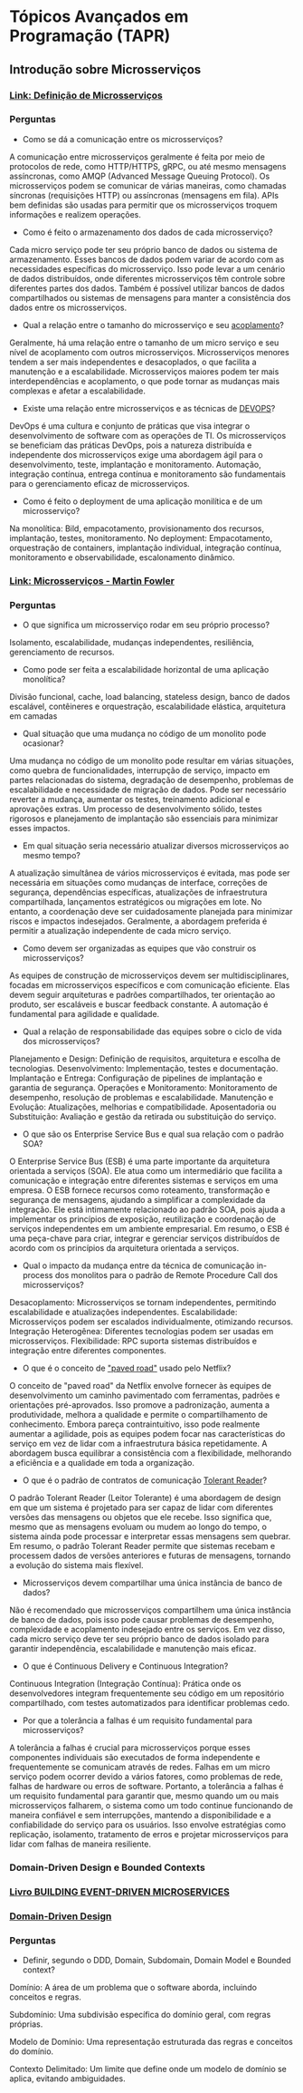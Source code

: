# Tópicos Avançados em Programação (TAPR)
## Introdução sobre Microsserviços

### [Link: Definição de Microsserviços](https://learn.microsoft.com/en-us/dotnet/architecture/microservices/architect-microservice-container-applications/microservices-architecture?WT.mc_id=AZ-MVP-5003638)

### Perguntas
- Como se dá a comunicação entre os microsserviços?
  
A comunicação entre microsserviços geralmente é feita por meio de protocolos de rede, como HTTP/HTTPS, gRPC, ou até mesmo mensagens assíncronas, como AMQP (Advanced Message Queuing Protocol). Os microsserviços podem se comunicar de várias maneiras, como chamadas síncronas (requisições HTTP) ou assíncronas (mensagens em fila). APIs bem definidas são usadas para permitir que os microsserviços troquem informações e realizem operações.
- Como é feito o armazenamento dos dados de cada microsserviço?

Cada micro serviço pode ter seu próprio banco de dados ou sistema de armazenamento. Esses bancos de dados podem variar de acordo com as necessidades específicas do microsserviço. Isso pode levar a um cenário de dados distribuídos, onde diferentes microsserviços têm controle sobre diferentes partes dos dados. Também é possível utilizar bancos de dados compartilhados ou sistemas de mensagens para manter a consistência dos dados entre os microsserviços.
- Qual a relação entre o tamanho do microsserviço e seu [acoplamento](https://pt.wikipedia.org/wiki/Acoplamento_fraco)?

Geralmente, há uma relação entre o tamanho de um micro serviço e seu nível de acoplamento com outros microsserviços. Microsserviços menores tendem a ser mais independentes e desacoplados, o que facilita a manutenção e a escalabilidade. Microsserviços maiores podem ter mais interdependências e acoplamento, o que pode tornar as mudanças mais complexas e afetar a escalabilidade. 
- Existe uma relação entre microsserviços e as técnicas de [DEVOPS](https://pt.wikipedia.org/wiki/DevOps)?

DevOps é uma cultura e conjunto de práticas que visa integrar o desenvolvimento de software com as operações de TI. Os microsserviços se beneficiam das práticas DevOps, pois a natureza distribuída e independente dos microsserviços exige uma abordagem ágil para o desenvolvimento, teste, implantação e monitoramento. Automação, integração contínua, entrega contínua e monitoramento são fundamentais para o gerenciamento eficaz de microsserviços.
- Como é feito o deployment de uma aplicação monilítica e de um microsserviço?

Na monolítica: Bild, empacotamento, provisionamento dos recursos, implantação, testes, monitoramento.
No deployment: Empacotamento, orquestração de containers, implantação individual, integração contínua, monitoramento e observabilidade, escalonamento dinâmico.

### [Link: Microsserviços - Martin Fowler](https://www.martinfowler.com/articles/microservices.html)

### Perguntas
- O que significa um microsserviço rodar em seu próprio processo?

Isolamento, escalabilidade, mudanças independentes, resiliência, gerenciamento de recursos.
- Como pode ser feita a escalabilidade horizontal de uma aplicação monolítica?

Divisão funcional, cache, load balancing, stateless design, banco de dados escalável, contêineres e orquestração, escalabilidade elástica, arquitetura em camadas 
- Qual situação que uma mudança no código de um monolito pode ocasionar?

Uma mudança no código de um monolito pode resultar em várias situações, como quebra de funcionalidades, interrupção de serviço, impacto em partes relacionadas do sistema, degradação de desempenho, problemas de escalabilidade e necessidade de migração de dados. Pode ser necessário reverter a mudança, aumentar os testes, treinamento adicional e aprovações extras. Um processo de desenvolvimento sólido, testes rigorosos e planejamento de implantação são essenciais para minimizar esses impactos.
- Em qual situação seria necessário atualizar diversos microsserviços ao mesmo tempo?

A atualização simultânea de vários microsserviços é evitada, mas pode ser necessária em situações como mudanças de interface, correções de segurança, dependências específicas, atualizações de infraestrutura compartilhada, lançamentos estratégicos ou migrações em lote. No entanto, a coordenação deve ser cuidadosamente planejada para minimizar riscos e impactos indesejados. Geralmente, a abordagem preferida é permitir a atualização independente de cada micro serviço.
- Como devem ser organizadas as equipes que vão construir os microsserviços?

As equipes de construção de microsserviços devem ser multidisciplinares, focadas em microsserviços específicos e com comunicação eficiente. Elas devem seguir arquiteturas e padrões compartilhados, ter orientação ao produto, ser escaláveis e buscar feedback constante. A automação é fundamental para agilidade e qualidade.
- Qual a relação de responsabilidade das equipes sobre o ciclo de vida dos microsserviços?

Planejamento e Design: Definição de requisitos, arquitetura e escolha de tecnologias.
Desenvolvimento: Implementação, testes e documentação.
Implantação e Entrega: Configuração de pipelines de implantação e garantia de segurança.
Operações e Monitoramento: Monitoramento de desempenho, resolução de problemas e escalabilidade.
Manutenção e Evolução: Atualizações, melhorias e compatibilidade.
Aposentadoria ou Substituição: Avaliação e gestão da retirada ou substituição do serviço.

- O que são os Enterprise Service Bus e qual sua relação com o padrão SOA?

O Enterprise Service Bus (ESB) é uma parte importante da arquitetura orientada a serviços (SOA). Ele atua como um intermediário que facilita a comunicação e integração entre diferentes sistemas e serviços em uma empresa. O ESB fornece recursos como roteamento, transformação e segurança de mensagens, ajudando a simplificar a complexidade da integração. Ele está intimamente relacionado ao padrão SOA, pois ajuda a implementar os princípios de exposição, reutilização e coordenação de serviços independentes em um ambiente empresarial. Em resumo, o ESB é uma peça-chave para criar, integrar e gerenciar serviços distribuídos de acordo com os princípios da arquitetura orientada a serviços.
- Qual o impacto da mudança entre da técnica de comunicação in-process dos monolitos para o padrão de Remote Procedure Call dos microsserviços?

Desacoplamento: Microsserviços se tornam independentes, permitindo escalabilidade e atualizações independentes.
Escalabilidade: Microsserviços podem ser escalados individualmente, otimizando recursos.
Integração Heterogênea: Diferentes tecnologias podem ser usadas em microsserviços.
Flexibilidade: RPC suporta sistemas distribuídos e integração entre diferentes componentes.

- O que é o conceito de ["paved road"](https://netflixtechblog.com/how-we-build-code-at-netflix-c5d9bd727f15) usado pelo Netflix?

O conceito de "paved road" da Netflix envolve fornecer às equipes de desenvolvimento um caminho pavimentado com ferramentas, padrões e orientações pré-aprovados. Isso promove a padronização, aumenta a produtividade, melhora a qualidade e permite o compartilhamento de conhecimento. Embora pareça contraintuitivo, isso pode realmente aumentar a agilidade, pois as equipes podem focar nas características do serviço em vez de lidar com a infraestrutura básica repetidamente. A abordagem busca equilibrar a consistência com a flexibilidade, melhorando a eficiência e a qualidade em toda a organização.
- O que é o padrão de contratos de comunicação [Tolerant Reader](https://www.martinfowler.com/bliki/TolerantReader.html)?

O padrão Tolerant Reader (Leitor Tolerante) é uma abordagem de design em que um sistema é projetado para ser capaz de lidar com diferentes versões das mensagens ou objetos que ele recebe. Isso significa que, mesmo que as mensagens evoluam ou mudem ao longo do tempo, o sistema ainda pode processar e interpretar essas mensagens sem quebrar. Em resumo, o padrão Tolerant Reader permite que sistemas recebam e processem dados de versões anteriores e futuras de mensagens, tornando a evolução do sistema mais flexível.
- Microsserviços devem compartilhar uma única instância de banco de dados?

Não é recomendado que microsserviços compartilhem uma única instância de banco de dados, pois isso pode causar problemas de desempenho, complexidade e acoplamento indesejado entre os serviços. Em vez disso, cada micro serviço deve ter seu próprio banco de dados isolado para garantir independência, escalabilidade e manutenção mais eficaz.
- O que é Continuous Delivery e Continuous Integration?

Continuous Integration (Integração Contínua): Prática onde os desenvolvedores integram frequentemente seu código em um repositório compartilhado, com testes automatizados para identificar problemas cedo.
- Por que a tolerância a falhas é um requisito fundamental para microsserviços?

A tolerância a falhas é crucial para microsserviços porque esses componentes individuais são executados de forma independente e frequentemente se comunicam através de redes. Falhas em um micro serviço podem ocorrer devido a vários fatores, como problemas de rede, falhas de hardware ou erros de software. Portanto, a tolerância a falhas é um requisito fundamental para garantir que, mesmo quando um ou mais microsserviços falharem, o sistema como um todo continue funcionando de maneira confiável e sem interrupções, mantendo a disponibilidade e a confiabilidade do serviço para os usuários. Isso envolve estratégias como replicação, isolamento, tratamento de erros e projetar microsserviços para lidar com falhas de maneira resiliente.

### Domain-Driven Design e Bounded Contexts

### [Livro BUILDING EVENT-DRIVEN MICROSERVICES](https://www.amazon.com/Building-Event-Driven-Microservices-Leveraging-Organizational/dp/1492057894/ref=sr_1_1?keywords=building+event+driven+microservices&qid=1692051103&sprefix=building+event%2Caps%2C290&sr=8-1&asin=1492057894&revisionId=&format=4&depth=1)

### [Domain-Driven Design](https://blog.xpeducacao.com.br/domain-driven-design-ddd/)

### Perguntas
- Definir, segundo o DDD, Domain, Subdomain, Domain Model e Bounded context?

Domínio: A área de um problema que o software aborda, incluindo conceitos e regras.

Subdomínio: Uma subdivisão específica do domínio geral, com regras próprias.

Modelo de Domínio: Uma representação estruturada das regras e conceitos do domínio.

Contexto Delimitado: Um limite que define onde um modelo de domínio se aplica, evitando ambiguidades.
